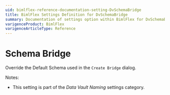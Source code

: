 ```yaml
---
uid: bimlflex-reference-documentation-setting-DvSchemaBridge
title: BimlFlex Settings Definition for DvSchemaBridge
summary: Documentation of settings option within BimlFlex for DvSchemaBridge
varigenceProduct: BimlFlex
varigenceArticleType: Reference
---
```


# Schema Bridge

Override the Default Schema used in the `Create Bridge` dialog.

Notes:

* This setting is part of the *Data Vault Naming* settings category.

